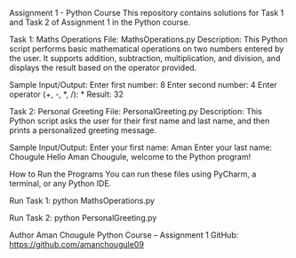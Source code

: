 Assignment 1 - Python Course
This repository contains solutions for Task 1 and Task 2 of Assignment 1 in the Python course.

Task 1: Maths Operations
File: MathsOperations.py
Description:
This Python script performs basic mathematical operations on two numbers entered by the user.
It supports addition, subtraction, multiplication, and division, and displays the result based on the operator provided.

Sample Input/Output:
Enter first number: 8
Enter second number: 4
Enter operator (+, -, *, /): *
Result: 32

Task 2: Personal Greeting
File: PersonalGreeting.py
Description:
This Python script asks the user for their first name and last name, and then prints a personalized greeting message.

Sample Input/Output:
Enter your first name: Aman
Enter your last name: Chougule
Hello Aman Chougule, welcome to the Python program!

How to Run the Programs
You can run these files using PyCharm, a terminal, or any Python IDE.

Run Task 1:
python MathsOperations.py

Run Task 2:
python PersonalGreeting.py

Author
Aman Chougule
Python Course – Assignment 1
GitHub: https://github.com/amanchougule09